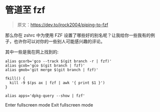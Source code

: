 # 管道至 fzf

> 原文：<https://dev.to/jrock2004/piping-to-fzf>

那么你在 zshrc 中为使用 FZF 设置了哪些好的别名呢？让我给你一些我有的例子，也许你可以对你的一些别人可能感兴趣的评论。

其中一些是我在网上找到的:

```
alias gcorb='gco --track $(git branch -r | fzf)'
alias gcob='gco $(git branch | fzf)'
alias gmob='git merge $(git branch | fzf)'

fkill() {
  kill -9 $(ps ax | fzf | awk '{ print $1 }')
}

alias apps='dpkg-query --show | fzf' 
```

Enter fullscreen mode Exit fullscreen mode